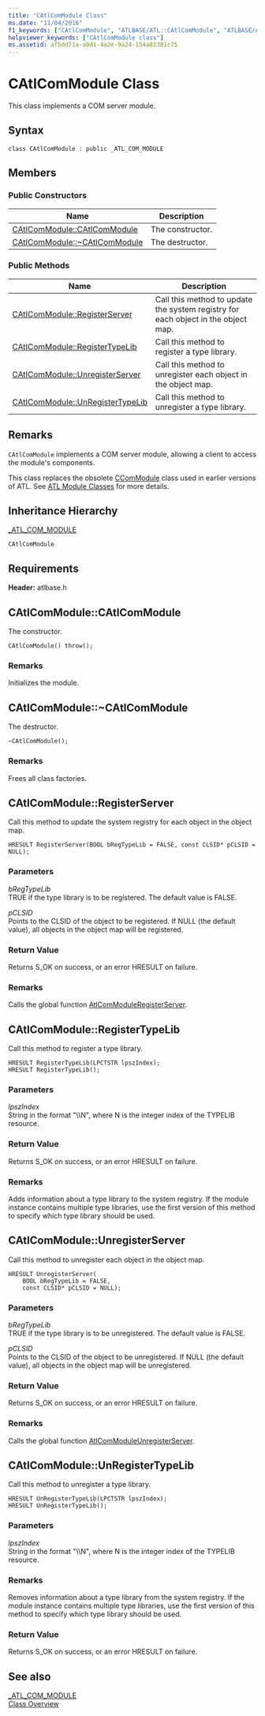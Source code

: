 ```yaml
---
title: "CAtlComModule Class"
ms.date: "11/04/2016"
f1_keywords: ["CAtlComModule", "ATLBASE/ATL::CAtlComModule", "ATLBASE/ATL::CAtlComModule::CAtlComModule", "ATLBASE/ATL::CAtlComModule::RegisterServer", "ATLBASE/ATL::CAtlComModule::RegisterTypeLib", "ATLBASE/ATL::CAtlComModule::UnregisterServer", "ATLBASE/ATL::CAtlComModule::UnRegisterTypeLib"]
helpviewer_keywords: ["CAtlComModule class"]
ms.assetid: af5dd71a-a0d1-4a2e-9a24-154a03381c75
---
```

# CAtlComModule Class

This class implements a COM server module.

## Syntax

```
class CAtlComModule : public _ATL_COM_MODULE
```

## Members

### Public Constructors

|Name|Description|
|----------|-----------------|
|[CAtlComModule::CAtlComModule](#catlcommodule)|The constructor.|
|[CAtlComModule::~CAtlComModule](#dtor)|The destructor.|

### Public Methods

|Name|Description|
|----------|-----------------|
|[CAtlComModule::RegisterServer](#registerserver)|Call this method to update the system registry for each object in the object map.|
|[CAtlComModule::RegisterTypeLib](#registertypelib)|Call this method to register a type library.|
|[CAtlComModule::UnregisterServer](#unregisterserver)|Call this method to unregister each object in the object map.|
|[CAtlComModule::UnRegisterTypeLib](#unregistertypelib)|Call this method to unregister a type library.|

## Remarks

`CAtlComModule` implements a COM server module, allowing a client to access the module's components.

This class replaces the obsolete [CComModule](../../atl/reference/ccommodule-class.md) class used in earlier versions of ATL. See [ATL Module Classes](../../atl/atl-module-classes.md) for more details.

## Inheritance Hierarchy

[_ATL_COM_MODULE](atl-typedefs.md#_atl_com_module)

`CAtlComModule`

## Requirements

**Header:** atlbase.h

##  <a name="catlcommodule"></a>  CAtlComModule::CAtlComModule

The constructor.

```
CAtlComModule() throw();
```

### Remarks

Initializes the module.

##  <a name="dtor"></a>  CAtlComModule::~CAtlComModule

The destructor.

```
~CAtlComModule();
```

### Remarks

Frees all class factories.

##  <a name="registerserver"></a>  CAtlComModule::RegisterServer

Call this method to update the system registry for each object in the object map.

```
HRESULT RegisterServer(BOOL bRegTypeLib = FALSE, const CLSID* pCLSID = NULL);
```

### Parameters

*bRegTypeLib*<br/>
TRUE if the type library is to be registered. The default value is FALSE.

*pCLSID*<br/>
Points to the CLSID of the object to be registered. If NULL (the default value), all objects in the object map will be registered.

### Return Value

Returns S_OK on success, or an error HRESULT on failure.

### Remarks

Calls the global function [AtlComModuleRegisterServer](server-registration-global-functions.md#atlcommoduleregisterserver).

##  <a name="registertypelib"></a>  CAtlComModule::RegisterTypeLib

Call this method to register a type library.

```
HRESULT RegisterTypeLib(LPCTSTR lpszIndex);
HRESULT RegisterTypeLib();
```

### Parameters

*lpszIndex*<br/>
String in the format "\\\N", where N is the integer index of the TYPELIB resource.

### Return Value

Returns S_OK on success, or an error HRESULT on failure.

### Remarks

Adds information about a type library to the system registry. If the module instance contains multiple type libraries, use the first version of this method to specify which type library should be used.

##  <a name="unregisterserver"></a>  CAtlComModule::UnregisterServer

Call this method to unregister each object in the object map.

```
HRESULT UnregisterServer(
    BOOL bRegTypeLib = FALSE,
    const CLSID* pCLSID = NULL);
```

### Parameters

*bRegTypeLib*<br/>
TRUE if the type library is to be unregistered. The default value is FALSE.

*pCLSID*<br/>
Points to the CLSID of the object to be unregistered. If NULL (the default value), all objects in the object map will be unregistered.

### Return Value

Returns S_OK on success, or an error HRESULT on failure.

### Remarks

Calls the global function [AtlComModuleUnregisterServer](server-registration-global-functions.md#atlcommoduleunregisterserver).

##  <a name="unregistertypelib"></a>  CAtlComModule::UnRegisterTypeLib

Call this method to unregister a type library.

```
HRESULT UnRegisterTypeLib(LPCTSTR lpszIndex);
HRESULT UnRegisterTypeLib();
```

### Parameters

*lpszIndex*<br/>
String in the format "\\\N", where N is the integer index of the TYPELIB resource.

### Remarks

Removes information about a type library from the system registry. If the module instance contains multiple type libraries, use the first version of this method to specify which type library should be used.

### Return Value

Returns S_OK on success, or an error HRESULT on failure.

## See also

[_ATL_COM_MODULE](atl-typedefs.md#_atl_com_module)<br/>
[Class Overview](../../atl/atl-class-overview.md)
